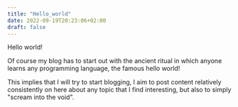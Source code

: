```yaml
---
title: "Hello_world"
date: 2022-09-19T20:23:06+02:00
draft: false
---
```


Hello world!

Of course my blog has to start out with the ancient ritual in which anyone learns any programming language,
the famous hello world!

This implies that I will try to start blogging, I aim to post content relatively consistently on here
about any topic that I find interesting, but also to simply "scream into the void".

